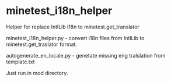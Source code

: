 # minetest_i18n_helper
Helper for replace IntlLib i18n to minetest.get_translator

minetest_i18n_helper.py - convert i18n files from IntlLib to minetest.get_traslator format.

autogenerate_en_locale.py - genetate missing eng tralslation from template.txt

Just run in mod directory.
